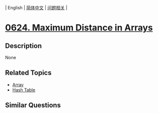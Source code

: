 
| English | [简体中文](README.md) | [问题相关](QUESTION.md) |
# [0624. Maximum Distance in Arrays](https://leetcode-cn.com/problems/maximum-distance-in-arrays/)
## Description
None
## Related Topics
- [Array](https://leetcode-cn.com/tag/array)
- [Hash Table](https://leetcode-cn.com/tag/hash-table)
## Similar Questions

